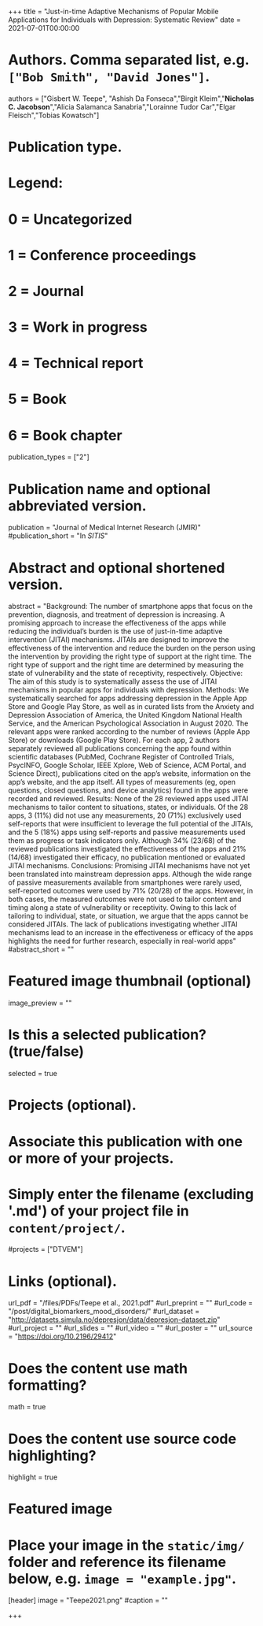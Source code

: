 +++
title = "Just-in-time Adaptive Mechanisms of Popular Mobile Applications for Individuals with Depression: Systematic Review"
date = 2021-07-01T00:00:00

# Authors. Comma separated list, e.g. `["Bob Smith", "David Jones"]`.
authors = ["Gisbert W. Teepe", "Ashish Da Fonseca","Birgit Kleim","**Nicholas C. Jacobson**","Alicia Salamanca Sanabria","Lorainne Tudor Car","Elgar Fleisch","Tobias Kowatsch"]

# Publication type.
# Legend:
# 0 = Uncategorized
# 1 = Conference proceedings
# 2 = Journal
# 3 = Work in progress
# 4 = Technical report
# 5 = Book
# 6 = Book chapter
publication_types = ["2"]

# Publication name and optional abbreviated version.
publication = "Journal of Medical Internet Research (JMIR)"
#publication_short = "In *SITIS*"

# Abstract and optional shortened version.
abstract = "Background: The number of smartphone apps that focus on the prevention, diagnosis, and treatment of depression is increasing. A promising approach to increase the effectiveness of the apps while reducing the individual’s burden is the use of just-in-time adaptive intervention (JITAI) mechanisms. JITAIs are designed to improve the effectiveness of the intervention and reduce the burden on the person using the intervention by providing the right type of support at the right time. The right type of support and the right time are determined by measuring the state of vulnerability and the state of receptivity, respectively. Objective: The aim of this study is to systematically assess the use of JITAI mechanisms in popular apps for individuals with depression. Methods: We systematically searched for apps addressing depression in the Apple App Store and Google Play Store, as well as in curated lists from the Anxiety and Depression Association of America, the United Kingdom National Health Service, and the American Psychological Association in August 2020. The relevant apps were ranked according to the number of reviews (Apple App Store) or downloads (Google Play Store). For each app, 2 authors separately reviewed all publications concerning the app found within scientific databases (PubMed, Cochrane Register of Controlled Trials, PsycINFO, Google Scholar, IEEE Xplore, Web of Science, ACM Portal, and Science Direct), publications cited on the app’s website, information on the app’s website, and the app itself. All types of measurements (eg, open questions, closed questions, and device analytics) found in the apps were recorded and reviewed. Results: None of the 28 reviewed apps used JITAI mechanisms to tailor content to situations, states, or individuals. Of the 28 apps, 3 (11%) did not use any measurements, 20 (71%) exclusively used self-reports that were insufficient to leverage the full potential of the JITAIs, and the 5 (18%) apps using self-reports and passive measurements used them as progress or task indicators only. Although 34% (23/68) of the reviewed publications investigated the effectiveness of the apps and 21% (14/68) investigated their efficacy, no publication mentioned or evaluated JITAI mechanisms. Conclusions: Promising JITAI mechanisms have not yet been translated into mainstream depression apps. Although the wide range of passive measurements available from smartphones were rarely used, self-reported outcomes were used by 71% (20/28) of the apps. However, in both cases, the measured outcomes were not used to tailor content and timing along a state of vulnerability or receptivity. Owing to this lack of tailoring to individual, state, or situation, we argue that the apps cannot be considered JITAIs. The lack of publications investigating whether JITAI mechanisms lead to an increase in the effectiveness or efficacy of the apps highlights the need for further research, especially in real-world apps"
#abstract_short = ""

# Featured image thumbnail (optional)
image_preview = ""

# Is this a selected publication? (true/false)
selected = true

# Projects (optional).
#   Associate this publication with one or more of your projects.
#   Simply enter the filename (excluding '.md') of your project file in `content/project/`.
#projects = ["DTVEM"]

# Links (optional).
url_pdf = "/files/PDFs/Teepe et al., 2021.pdf"
#url_preprint = ""
#url_code = "/post/digital_biomarkers_mood_disorders/"
#url_dataset = "http://datasets.simula.no/depresjon/data/depresjon-dataset.zip"
#url_project = ""
#url_slides = ""
#url_video = ""
#url_poster = ""
url_source = "https://doi.org/10.2196/29412"

# Does the content use math formatting?
math = true

# Does the content use source code highlighting?
highlight = true

# Featured image
# Place your image in the `static/img/` folder and reference its filename below, e.g. `image = "example.jpg"`.
[header]
image = "Teepe2021.png"
#caption = ""

+++
